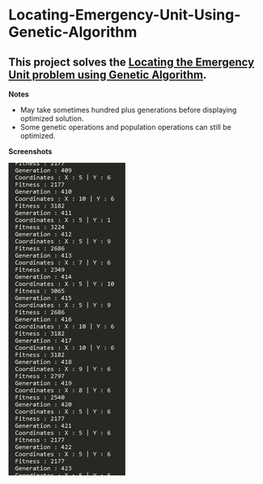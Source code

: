 # Locating-Emergency-Unit-Using-Genetic-Algorithm

## This project solves the [Locating the Emergency Unit problem using Genetic Algorithm](https://github.com/kurlp00/Locating-Emergency-Unit-Using-Genetic-Algorithm/blob/master/problem/Laboratory_3b_Emergency_Unit_using_GA.pdf).

**Notes**
- May take sometimes hundred plus generations before displaying optimized solution.
- Some genetic operations and population operations can still be optimized.

**Screenshots**

![alt tag](https://github.com/kurlp00/Locating-Emergency-Unit-Using-Genetic-Algorithm/blob/master/screenshot/xc.png)

